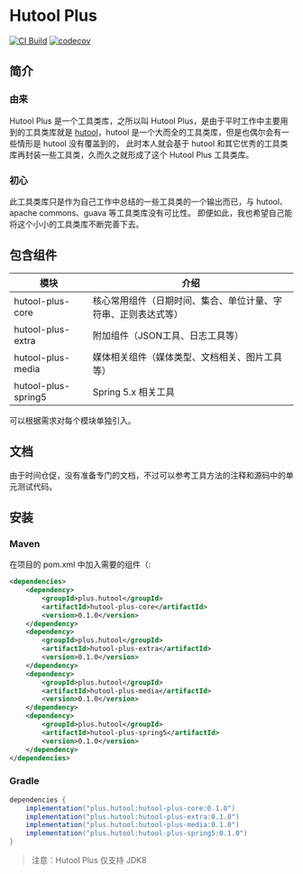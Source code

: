 # Hutool Plus

[![CI Build](https://github.com/bianyun/hutool-plus/actions/workflows/gradle.yml/badge.svg)](https://github.com/bianyun/hutool-plus/actions/workflows/gradle.yml)
[![codecov](https://codecov.io/gh/bianyun/hutool-plus/branch/main/graph/badge.svg?token=CB4O9XUD21)](https://codecov.io/gh/bianyun/hutool-plus)

## 简介

### 由来
Hutool Plus 是一个工具类库，之所以叫 Hutool Plus，是由于平时工作中主要用到的工具类库就是
[hutool](https://github.com/dromara/hutool)，hutool 是一个大而全的工具类库，但是也偶尔会有一些情形是 hutool 没有覆盖到的，
此时本人就会基于 hutool 和其它优秀的工具类库再封装一些工具类，久而久之就形成了这个 Hutool Plus 工具类库。

### 初心
此工具类库只是作为自己工作中总结的一些工具类的一个输出而已，与 hutool、apache commons、guava 等工具类库没有可比性。
即便如此，我也希望自己能将这个小小的工具类库不断完善下去。


## 包含组件

| 模块                  | 介绍                              |
|---------------------|---------------------------------|
| hutool-plus-core    | 核心常用组件（日期时间、集合、单位计量、字符串、正则表达式等） |
| hutool-plus-extra   | 附加组件（JSON工具、日志工具等）              |
| hutool-plus-media   | 媒体相关组件（媒体类型、文档相关、图片工具等）         |
| hutool-plus-spring5 | Spring 5.x 相关工具                 |


可以根据需求对每个模块单独引入。

## 文档 

由于时间仓促，没有准备专门的文档，不过可以参考工具方法的注释和源码中的单元测试代码。

## 安装

### Maven
在项目的 pom.xml 中加入需要的组件（:

```xml
<dependencies>
    <dependency>
        <groupId>plus.hutool</groupId>
        <artifactId>hutool-plus-core</artifactId>
        <version>0.1.0</version>
    </dependency>
    <dependency>
        <groupId>plus.hutool</groupId>
        <artifactId>hutool-plus-extra</artifactId>
        <version>0.1.0</version>
    </dependency>
    <dependency>
        <groupId>plus.hutool</groupId>
        <artifactId>hutool-plus-media</artifactId>
        <version>0.1.0</version>
    </dependency>
    <dependency>
        <groupId>plus.hutool</groupId>
        <artifactId>hutool-plus-spring5</artifactId>
        <version>0.1.0</version>
    </dependency>
</dependencies>
```

### Gradle
```gradle
dependencies {
    implementation("plus.hutool:hutool-plus-core:0.1.0")
    implementation("plus.hutool:hutool-plus-extra:0.1.0")
    implementation("plus.hutool:hutool-plus-media:0.1.0")
    implementation("plus.hutool:hutool-plus-spring5:0.1.0")
}
```

> 注意：Hutool Plus 仅支持 JDK8
